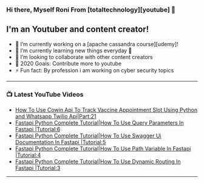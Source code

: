 ### Hi there, Myself Roni From [totaltechnology][youtube] 👋

## I'm an Youtuber and content creator!
- 🔭 I’m currently working on a [apache cassandra course][udemy]!
- 🌱 I’m currently learning new things everyday 🤣
- 👯 I’m looking to collaborate with other content creators
- 🥅 2020 Goals: Contribute more to youtube
- ⚡ Fun fact: By profession i am working on cyber security topics



---

### 📺 Latest YouTube Videos
<!-- YOUTUBE:START -->
- [How To Use Cowin Api To Track Vaccine Appointment Slot Using Python and Whatsapp Twilio Api|Part:21](https://www.youtube.com/watch?v=bzj9N8bTVvg)
- [Fastapi Python Complete Tutorial|How To Use Query Parameters In Fastapi |Tutorial:6](https://www.youtube.com/watch?v=sEk8WqCeQxM)
- [Fastapi Python Complete Tutorial|How To Use Swagger Ui Documentation In Fastapi |Tutorial:5](https://www.youtube.com/watch?v=RTXjYUevuX4)
- [Fastapi Python Complete Tutorial|How To Use Path Variable In Fastapi |Tutorial:4](https://www.youtube.com/watch?v=TBiryL7rfeA)
- [Fastapi Python Complete Tutorial|How To Use Dynamic Routing In Fastapi |Tutorial:3](https://www.youtube.com/watch?v=UjPqvE-IvnU)
<!-- YOUTUBE:END -->

---


